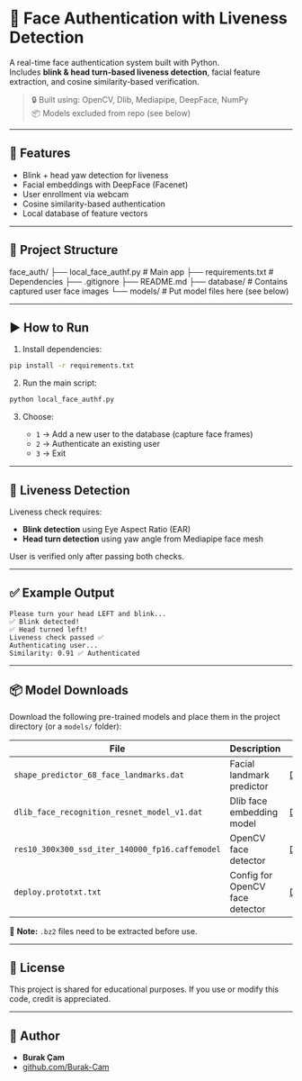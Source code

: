 # 👤 Face Authentication with Liveness Detection

A real-time face authentication system built with Python.  
Includes **blink & head turn-based liveness detection**, facial feature extraction, and cosine similarity-based verification.

> 🔒 Built using: OpenCV, Dlib, Mediapipe, DeepFace, NumPy  
> 📦 Models excluded from repo (see below)

---

## 📌 Features

- Blink + head yaw detection for liveness
- Facial embeddings with DeepFace (Facenet)
- User enrollment via webcam
- Cosine similarity-based authentication
- Local database of feature vectors

---

## 📁 Project Structure

face_auth/
├── local_face_authf.py # Main app
├── requirements.txt # Dependencies
├── .gitignore
├── README.md
├── database/ # Contains captured user face images
└── models/ # Put model files here (see below)


---

## ▶️ How to Run

1. Install dependencies:

```bash
pip install -r requirements.txt
```

2. Run the main script:

```bash
python local_face_authf.py
```

3. Choose:

   * `1` → Add a new user to the database (capture face frames)
   * `2` → Authenticate an existing user
   * `3` → Exit

---

## 🧪 Liveness Detection

Liveness check requires:

* **Blink detection** using Eye Aspect Ratio (EAR)
* **Head turn detection** using yaw angle from Mediapipe face mesh

User is verified only after passing both checks.

---

## ✅ Example Output

```text
Please turn your head LEFT and blink...
✅ Blink detected!
✅ Head turned left!
Liveness check passed ✅
Authenticating user...
Similarity: 0.91 ✅ Authenticated
```

---

## 📦 Model Downloads

Download the following pre-trained models and place them in the project directory (or a `models/` folder):

| File                                            | Description                     | Link                                                                                                                             |
| ----------------------------------------------- | ------------------------------- | -------------------------------------------------------------------------------------------------------------------------------- |
| `shape_predictor_68_face_landmarks.dat`         | Facial landmark predictor       | [Download](http://dlib.net/files/shape_predictor_68_face_landmarks.dat.bz2)                                                      |
| `dlib_face_recognition_resnet_model_v1.dat`     | Dlib face embedding model       | [Download](http://dlib.net/files/dlib_face_recognition_resnet_model_v1.dat.bz2)                                                  |
| `res10_300x300_ssd_iter_140000_fp16.caffemodel` | OpenCV face detector            | [Download](https://github.com/opencv/opencv/blob/master/samples/dnn/face_detector/res10_300x300_ssd_iter_140000_fp16.caffemodel) |
| `deploy.prototxt.txt`                           | Config for OpenCV face detector | [Download](https://github.com/opencv/opencv/blob/master/samples/dnn/face_detector/deploy.prototxt)                               |

📌 **Note:** `.bz2` files need to be extracted before use.

---

## 📜 License

This project is shared for educational purposes.
If you use or modify this code, credit is appreciated.

---

## 🙋 Author

* **Burak Çam**
* [github.com/Burak-Cam](https://github.com/Burak-Cam)
